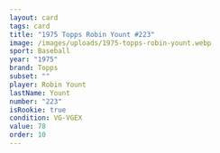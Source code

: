 ```yaml
---
layout: card
tags: card
title: "1975 Topps Robin Yount #223"
image: /images/uploads/1975-topps-robin-yount.webp
sport: Baseball
year: "1975"
brand: Topps
subset: ""
player: Robin Yount
lastName: Yount
number: "223"
isRookie: true
condition: VG-VGEX
value: 78
order: 10
---
```


